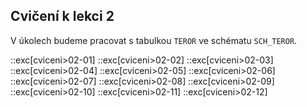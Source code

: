 ## Cvičení k lekci 2

V úkolech budeme pracovat s tabulkou `TEROR` ve schématu `SCH_TEROR`.

::exc[cviceni>02-01]
::exc[cviceni>02-02]
::exc[cviceni>02-03]
::exc[cviceni>02-04]
::exc[cviceni>02-05]
::exc[cviceni>02-06]
::exc[cviceni>02-07]
::exc[cviceni>02-08]
::exc[cviceni>02-09]
::exc[cviceni>02-10]
::exc[cviceni>02-11]
::exc[cviceni>02-12]
